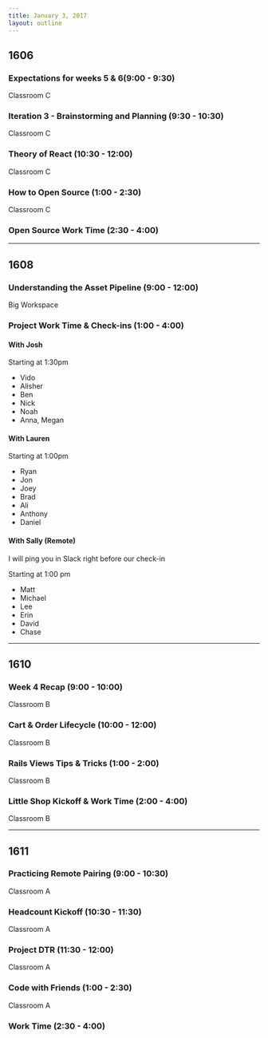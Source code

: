 ```yaml
---
title: January 3, 2017
layout: outline
---
```


## 1606

### Expectations for weeks 5 & 6(9:00 - 9:30)

Classroom C

### Iteration 3 - Brainstorming and Planning (9:30 - 10:30)

Classroom C

### Theory of React (10:30 - 12:00)

Classroom C

### How to Open Source (1:00 - 2:30)

Classroom C

### Open Source Work Time (2:30 - 4:00)

***

## 1608

### Understanding the Asset Pipeline (9:00 - 12:00)

Big Workspace

### Project Work Time  & Check-ins (1:00 - 4:00)

#### With Josh

Starting at 1:30pm

* Vido
* Alisher
* Ben
* Nick
* Noah
* Anna, Megan

#### With Lauren

Starting at 1:00pm

* Ryan
* Jon
* Joey
* Brad
* Ali
* Anthony
* Daniel

#### With Sally (Remote)

I will ping you in Slack right before our check-in

Starting at 1:00 pm

* Matt
* Michael
* Lee
* Erin
* David
* Chase

***

## 1610

### Week 4 Recap (9:00 - 10:00)

Classroom B

### Cart & Order Lifecycle (10:00 - 12:00)

Classroom B

### Rails Views Tips & Tricks (1:00 - 2:00)

Classroom B

### Little Shop Kickoff & Work Time (2:00 - 4:00)

Classroom B

***

## 1611

### Practicing Remote Pairing (9:00 - 10:30)

Classroom A

### Headcount Kickoff (10:30 - 11:30)

Classroom A

### Project DTR (11:30 - 12:00)

Classroom A

### Code with Friends (1:00 - 2:30)

Classroom A

### Work Time (2:30 - 4:00)
